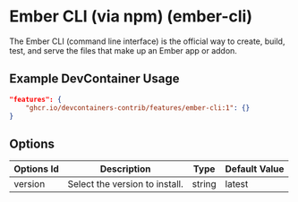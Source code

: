 
# Ember CLI (via npm) (ember-cli)

The Ember CLI (command line interface) is the official way to create, build, test, and serve the files that make up an Ember app or addon.

## Example DevContainer Usage

```json
"features": {
    "ghcr.io/devcontainers-contrib/features/ember-cli:1": {}
}
```

## Options

| Options Id | Description | Type | Default Value |
|-----|-----|-----|-----|
| version | Select the version to install. | string | latest |


